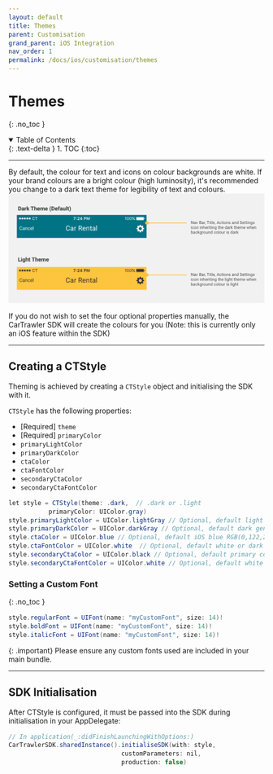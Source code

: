 ```yaml
---
layout: default
title: Themes
parent: Customisation
grand_parent: iOS Integration
nav_order: 1
permalink: /docs/ios/customisation/themes
---
```


# Themes
{: .no_toc }

<details open markdown="block">
  <summary>
    Table of Contents
  </summary>
  {: .text-delta }
1. TOC
{:toc}
</details>

---

By default, the colour for text and icons on colour backgrounds are white. If your brand colours are a bright colour (high luminosity), it's recommended you change to a dark text theme for legibility of text and colours.
<picture>
  <source media="(max-width: 799px)" srcset="/uploads/theming-example.png">
  <source media="(min-width: 800px)" srcset="/uploads/theming-example.png">
  <img src="/uploads/theming-example.png">
</picture>

If you do not wish to set the four optional properties manually, the CarTrawler SDK will create the colours for you (Note: this is currently only an iOS feature within the SDK)

---

## Creating a CTStyle 

Theming is achieved by creating a `CTStyle` object and initialising the SDK with it.

`CTStyle` has the following properties:

* [Required] `theme` 
* [Required] `primaryColor` 
* `primaryLightColor` 
* `primaryDarkColor` 
* `ctaColor`
* `ctaFontColor`
* `secondaryCtaColor`
* `secondaryCtaFontColor` 

```java
let style = CTStyle(theme: .dark,  // .dark or .light
           primaryColor: UIColor.gray)
style.primaryLightColor = UIColor.lightGray // Optional, default light generated based on primary color
style.primaryDarkColor = UIColor.darkGray // Optional, default dark generated based on primary color
style.ctaColor = UIColor.blue // Optional, default iOS blue RGB(0,122,255)
style.ctaFontColor = UIColor.white  // Optional, default white or dark based on theme
style.secondaryCtaColor = UIColor.black // Optional, default primary color
style.secondaryCtaFontColor = UIColor.white // Optional, default white or dark based on theme
```
### Setting a Custom Font
{: .no_toc }

```java
style.regularFont = UIFont(name: "myCustomFont", size: 14)!
style.boldFont = UIFont(name: "myCustomFont", size: 14)!
style.italicFont = UIFont(name: "myCustomFont", size: 14)!
```

{: .important}
Please ensure any custom fonts used are included in your main bundle.

---

## SDK Initialisation
After CTStyle is configured, it must be passed into the SDK during initialisation in your AppDelegate:

```java
// In application(_:didFinishLaunchingWithOptions:)
CarTrawlerSDK.sharedInstance().initialiseSDK(with: style,
                               customParameters: nil,
                               production: false)
```
